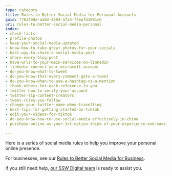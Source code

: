 ```yaml
---
type: category
title: Rules to Better Social Media for Personal Accounts
guid: 778349da-aa02-4e04-afa4-f4eafd3091c6
uri: rules-to-better-social-media-personal
index:
- check-facts
- profile-photos
- keep-your-social-media-updated
- know-how-to-take-great-photos-for-your-socials
- best-way-to-share-a-social-media-post
- share-every-blog-post
- have-urls-to-your-main-services-on-linkedin
- linkedin-connect-your-microsoft-account
- do-you-know-what-to-tweet
- do-you-know-that-every-comment-gets-a-tweet
- do-you-know-when-to-use-a-hashtag-vs-a-mention
- thank-others-for-each-reference-to-you
- twitter-how-to-verify-your-account
- twitter-tip-content-creators
- tweet-rules-you-follow
- change-your-twitter-name-when-travelling
- best-tips-for-getting-started-on-tiktok
- edit-your-videos-for-tiktok
- do-you-know-how-to-use-social-media-effectively-in-china
- purchase-online-as-your-1st-option-think-of-your-experience-and-have-a-voice

---
```


Here is a series of social media rules to help you improve your personal online presence.

For businesses, see our [Rules to Better Social Media for Business](/rules-to-better-social-media).

If you still need help, [our SSW Digital team](https://sswdigital.com) is ready to assist you.
